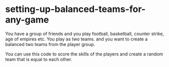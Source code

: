 # setting-up-balanced-teams-for-any-game

You have a group of friends and you play football, basketball, counter strike, age of empires etc.
You play as two teams. and you want to create a balanced two teams from the player group.

You can use this code to score the skills of the players and create a random team that is equal to each other.
